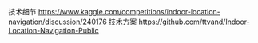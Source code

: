 技术细节
https://www.kaggle.com/competitions/indoor-location-navigation/discussion/240176
技术方案
https://github.com/ttvand/Indoor-Location-Navigation-Public